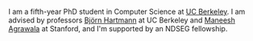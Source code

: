 I am a fifth-year PhD student in Computer Science at [UC Berkeley][berkeley]. I am advised by professors [Björn Hartmann][bjoern] at UC Berkeley and [Maneesh Agrawala][maneesh] at Stanford, and I'm supported by an NDSEG fellowship.

[berkeley]: http://www.berkeley.edu
[maneesh]: http://vis.berkeley.edu/~maneesh/
[bjoern]: http://www.cs.berkeley.edu/~bjoern/
